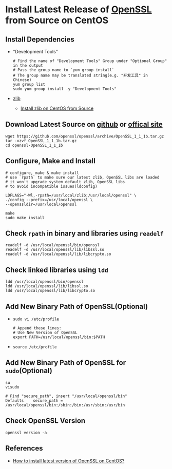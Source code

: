 # Install Latest Release of [OpenSSL](https://www.openssl.org/) from Source on CentOS

## Install Dependencies
* "Development Tools"

      # Find the name of "Development Tools" Group under "Optional Group" in the output
      # Pass the group name to `yum group install`
      # The group name may be translated string(e.g. "开发工具" in Chinese)
      yum group list
      sudo yum group install -y "Development Tools"

* [zlib](https://www.zlib.net/)
   * [Install zlib on CentOS from Source](https://github.com/northbright/Notes/blob/master/zlib/install-zlib-on-centos-from-source.md) 

## Download Latest Source on [github](https://github.com/openssl/openssl/releases) or [offical site](https://www.openssl.org/source/)

    wget https://github.com/openssl/openssl/archive/OpenSSL_1_1_1b.tar.gz
    tar -xzvf OpenSSL_1_1_1b.tar.gz
    cd openssl-OpenSSL_1_1_1b
            
## Configure, Make and Install
```
# configure, make & make install
# use `rpath` to make sure our latest zlib, OpenSSL libs are loaded
# it won't upgrade system default zlib, OpenSSL libs 
# to avoid incompatible issues(ldconfig)

LDFLAGS="-Wl,-rpath=/usr/local/zlib:/usr/local/openssl" \
./config --prefix=/usr/local/openssl \
--openssldir=/usr/local/openssl

make
sudo make install
```

## Check `rpath` in binary and libraries using `readelf`
```
readelf -d /usr/local/openssl/bin/openssl
readelf -d /usr/local/openssl/lib/libssl.so
readelf -d /usr/local/openssl/lib/libcrypto.so
```

## Check linked libraries using `ldd`
```
ldd /usr/local/openssl/bin/openssl
ldd /usr/local/openssl/lib/libssl.so
ldd /usr/local/openssl/lib/libcrypto.so
```

## Add New Binary Path of OpenSSL(Optional)
* `sudo vi /etc/profile`

      # Append these lines:
      # Use New Version of OpenSSL
      export PATH=/usr/local/openssl/bin:$PATH

* `source /etc/profile`

## Add New Binary Path of OpenSSL for `sudo`(Optional)
```
su
visudo

# Find "secure_path", insert "/usr/local/openssl/bin"
Defaults    secure_path = /usr/local/openssl/bin:/sbin:/bin:/usr/sbin:/usr/bin
```
        
## Check OpenSSL Version
   
    openssl version -a

## References
* [How to install latest version of OpenSSL on CentOS?](https://blacksaildivision.com/how-to-install-openssl-on-centos)
